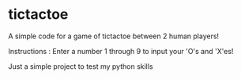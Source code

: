 # tictactoe
A simple code for a game of tictactoe between 2 human players!

Instructions : Enter a number 1 through 9 to input your 'O's and 'X'es!

Just a simple project to test my python skills
